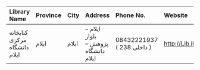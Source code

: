 | Library Name                 | Province   | City   | Address                                                                | Phone No.                 | Website               |
|:-----------------------------|:-----------|:-------|:-----------------------------------------------------------------------|:--------------------------|:----------------------|
| کتابخانه مرکزی دانشگاه ایلام | ایلام      | ايلام  | ایلام – بلوار پژوهش –دانشگاه ایلام                                     | 08432221937 ( داخلی 238 ) | http://Lib.ilam.ac.ir |